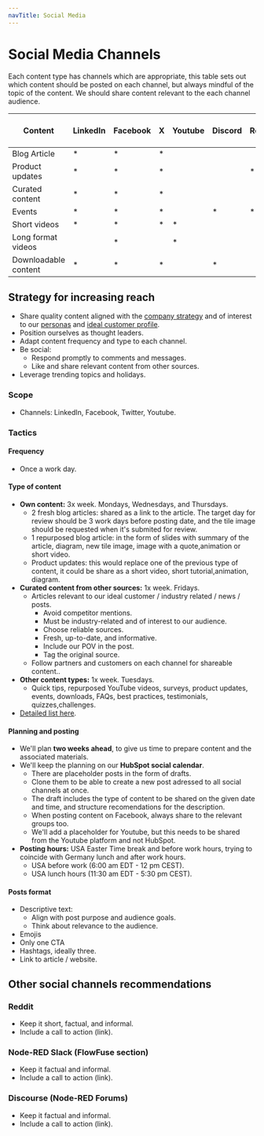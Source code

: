 ```yaml
---
navTitle: Social Media
---
```


# Social Media Channels

Each content type has channels which are appropriate, this table sets out which content should be posted on each channel, but always mindful of the topic of the content. We should share content relevant to the each channel audience.

|Content              |LinkedIn |Facebook |X        |Youtube  |Discord |Reddit |Node-RED Slack|Node-RED Discourse|
|---                  |---      |---      |---      |---      |---     |---    |---           |---               |
|Blog Article         |*        |*        |*        |         |        |       |              |                  |
|Product updates      |*        |*        |*        |         |        |*      |*             |*                 |
|Curated content      |*        |*        |*        |         |        |       |              |                  |
|Events               |*        |*        |*        |         |*       |*      |*             |*                 |
|Short videos         |*        |*        |*        |*        |        |       |              |                  |
|Long format videos   |         |*        |         |*        |        |       |              |                  |
|Downloadable content |*        |*        |*        |         |*       |       |*             |                  |

## Strategy for increasing reach

- Share quality content aligned with the [company strategy](/handbook/company/strategy/) and of interest to our [personas](/handbook/product/personas/#personas) and [ideal customer profile](https://docs.google.com/document/d/1krMIUJvosw8xUQog_iq_FEvI9R5WEo9ZyWUCdTb9XnQ/edit#heading=h.3rr2wuny55dl). 
- Position ourselves as thought leaders.
- Adapt content frequency and type to each channel.
- Be social:
    - Respond promptly to comments and messages.
    - Like and share relevant content from other sources.
- Leverage trending topics and holidays.

### Scope

- Channels: LinkedIn, Facebook, Twitter, Youtube.

### Tactics

#### Frequency

- Once a work day.

#### Type of content

- **Own content:** 3x week. Mondays, Wednesdays, and Thursdays.
    - 2 fresh blog articles: shared as a link to the article. The target day for review should be 3 work days before posting date, and the tile image should be requested when it's submited for review.
    - 1 repurposed blog article: in the form of slides with summary of the article, diagram, new tile image, image with a quote,animation or short video.
    - Product updates: this would replace one of the previous type of content, it could be share as a short video, short tutorial,animation, diagram.
- **Curated content from other sources:** 1x week. Fridays.
    - Articles relevant to our ideal customer / industry related / news / posts.
        - Avoid competitor mentions.
        - Must be industry-related and of interest to our audience.
        - Choose reliable sources.
        - Fresh, up-to-date, and informative.
        - Include our POV in the post.
        - Tag the original source.
    - Follow partners and customers on each channel for shareable content..
- **Other content types:** 1x week. Tuesdays.
    - Quick tips, repurposed YouTube videos, surveys, product updates, events, downloads, FAQs, best practices, testimonials, quizzes,challenges.
- [Detailed list here](https://docs.google.com/spreadsheets/d/1Ifz6f7D_ZxCxJkAS9LbdvdnEAae0tGFEqkGVHcnn2TU/edit?usp=sharing).

#### Planning and posting

- We'll plan **two weeks ahead**, to give us time to prepare content and the associated materials.
- We'll keep the planning on our **HubSpot social calendar**.
    - There are placeholder posts in the form of drafts.
    - Clone them to be able to create a new post adressed to all social channels at once.
    - The draft includes the type of content to be shared on the given date and time, and structure recomendations for the description.
    - When posting content on Facebook, always share to the relevant groups too.
    - We'll add a placeholder for Youtube, but this needs to be shared from the Youtube platform and not HubSpot.
- **Posting hours:** USA Easter Time break and before work hours, trying to coincide with Germany lunch and after work hours.
    - USA before work (6:00 am EDT - 12 pm CEST).
    - USA lunch hours (11:30 am EDT -  5:30 pm CEST).

#### Posts format

- Descriptive text: 
    - Align with post purpose and audience goals.
    - Think about relevance to the audience.
- Emojis
- Only one CTA
- Hashtags, ideally three.
- Link to article / website.


## Other social channels recommendations 

### Reddit

- Keep it short, factual, and informal.
- Include a call to action (link).

### Node-RED Slack (FlowFuse section)

- Keep it factual and informal.
- Include a call to action (link).

### Discourse (Node-RED Forums)

- Keep it factual and informal.
- Include a call to action (link).
